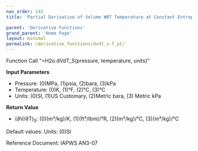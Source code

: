```yaml
---
nav_order: 143
title: 'Partial Derivative of Volume WRT Temperature at Constant Entropy f(P, T)'

parent: 'Derivative Functions'
grand_parent: 'Home Page'
layout: minimal
permalink: /derivative_functions/dvdt_s-f_pt/
---
```


Function Call “=H2o.dVdT\_S(pressure, temperature, units)”

**Input Parameters**

- Pressure: (0)MPa, (1)psia, (2)bara, (3)kPa
- Temperature: (0)K, (1)°F, (2)°C, (3)°C
- Units: (0)SI, (1)US Customary, (2)Metric bara, (3) Metric kPa

**Return Value**

- (∂V/∂T)<sub>S</sub>: (0)(m³/kg)/K, (1)(ft³/lbm)/°R, (2)(m³/kg)/°C, (3)(m³/kg)/°C

Default values: Units: (0)SI

Reference Document: IAPWS AN3-07